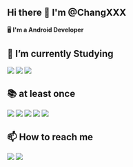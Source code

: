 ## Hi there 👋 I'm @ChangXXX


🖥️ **I'm a Android Developer**

## 🌱 I’m currently Studying
  <img src="https://img.shields.io/badge/Android-3DDC84?style=flat-square&logo=Android&logoColor=white"/> <img src="https://img.shields.io/badge/Kotlin-7F52FF?style=flat-square&logo=Kotlin&logoColor=white"/> <img src="https://img.shields.io/badge/Csharp-512BD4?style=flat-square&logo=C#&logoColor=white"/>
  
## 📚 at least once
  <img src="https://img.shields.io/badge/C++-00599C?style=flat-square&logo=cplusplus&logoColor=black"> <img src="https://img.shields.io/badge/Java-007396?style=flat-square&logo=java&logoColor=black"> <img src="https://img.shields.io/badge/Python-3776AB.svg?&style=flat-square&logo=Python&logoColor=white"> <img src ="https://img.shields.io/badge/Mysql-4479A1.svg?&style=flat-square&logo=Mysql&logoColor=white"> <img src="https://img.shields.io/badge/Csharp-512BD4?style=flat-square&logo=C#&logoColor=white"/>
  
## 📫 How to reach me
  
  <a href="mailto:lchang0439@gmail.com"><img src="https://img.shields.io/badge/gmail.com-EA4335?style=flat-square&logo=Gmail&logoColor=white"/></a>
  <a href="mailto:eqqt97@naver.com"><img src="https://img.shields.io/badge/naver.com-3C75A?style=flat-square&logo=Naver&logoColor=white"/></a>


